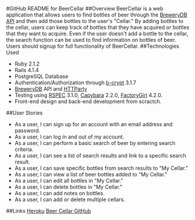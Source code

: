 #GitHub README for BeerCellar
##Overview
BeerCellar is a web application that allows users to find bottles of beer through the [BreweryDB API](http://www.brewerydb.com) and then add those bottles to the user's "Cellar." By adding bottles to the cellar, users can keep track of bottles that they have acquired or bottles that they want to acquire. Even if the user doesn't add a bottle to the cellar, the search function can be used to find information on bottles of beer. Users should signup for full functionality of BeerCellar.
##Technologies Used
* Ruby 2.1.2
* Rails 4.1.4
* PostgreSQL Database
* Authentication/Authorization through [b-crypt](http://bcrypt-ruby.rubyforge.org/) 3.1.7
* [BreweryDB](http://www.brewerydb.com) API and [HTTParty](https://github.com/jnunemaker/httparty)
* Testing using [RSPEC](https://github.com/rspec/rspec-rails) 3.1.0, [Capybara](https://github.com/jnicklas/capybara) 2.2.0, [FactoryGirl](https://github.com/thoughtbot/factory_girl_rails) 4.2.0.
* Front-end design and back-end development from scractch.

##User Stories
* As a user, I can sign up for an account with an email address and password.
* As a user, I can log in and out of my account.
* As a user, I can perform a basic search of beer by entering search criteria.
* As a user, I can see a list of search results and link to a specific search result.
* As a user, I can save specific bottles from search results to "My Cellar."
* As a user, I can view a list of beer bottles added to "My Cellar."
* As a user, I can edit all bottles in "My Cellar."
* As a user, I can delete bottles in "My Cellar."
* As a user, I can add notes on bottles.
* As a user, I can add or delete multiple cellars.

##Links
[Heroku](http://stormy-basin-7100.herokuapp.com/)
[Beer Cellar GitHub](http://github.com/sabsowitz/beer_cellar)


